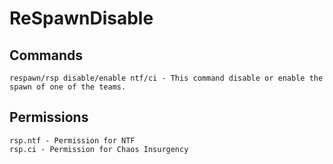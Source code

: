 # ReSpawnDisable
## Commands
```
respawn/rsp disable/enable ntf/ci - This command disable or enable the spawn of one of the teams.
```
## Permissions
```
rsp.ntf - Permission for NTF
rsp.ci - Permission for Chaos Insurgency
```
